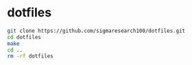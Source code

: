 # dotfiles

```bash
git clone https://github.com/sigmaresearch100/dotfiles.git
cd dotfiles
make
cd ..
rm -rf dotfiles
```

